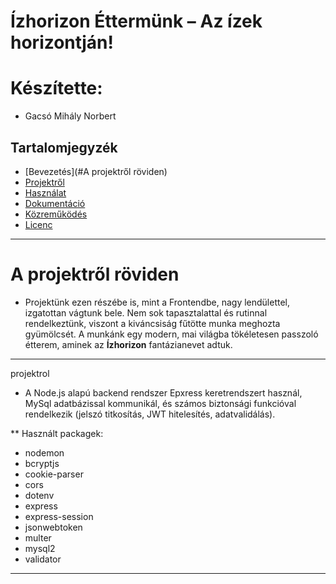 # Ízhorizon Éttermünk – Az ízek horizontján!

# Készítette: 
- Gacsó Mihály Norbert

## Tartalomjegyzék

- [Bevezetés](#A projektről röviden)
- [Projektről](#projektrol)
- [Használat](#használat)
- [Dokumentáció](#dokumentáció)
- [Közreműködés](#közreműködés)
- [Licenc](#licenc)

---
# A projektről röviden



- Projektünk ezen részébe is, mint a Frontendbe, nagy lendülettel, izgatottan vágtunk bele. Nem sok tapasztalattal és rutinnal rendelkeztünk, viszont a kiváncsiság fűtötte munka meghozta gyümölcsét. A munkánk egy modern, mai világba tökéletesen passzoló étterem, aminek az **Ízhorizon** fantázianevet adtuk.

---
projektrol
*  A Node.js alapú backend rendszer Epxress keretrendszert használ, MySql adatbázissal kommunikál, és számos biztonsági funkcióval rendelkezik (jelszó titkosítás, JWT hitelesítés, adatvalidálás).

** Használt packagek:
- nodemon
- bcryptjs
- cookie-parser
- cors
- dotenv
- express
- express-session
- jsonwebtoken
- multer
- mysql2
- validator
---